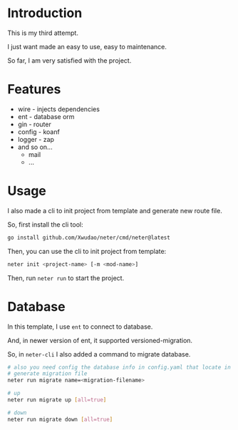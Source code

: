 # Introduction

This is my third attempt.

I just want made an easy to use, easy to maintenance.

So far, I am very satisfied with the project.

# Features

- wire - injects dependencies
- ent - database orm
- gin - router
- config - koanf
- logger - zap
- and so on...
    - mail
    - ...

# Usage

I also made a cli to init project from template and generate new route file.

So, first install the cli tool:

```bash
go install github.com/Xwudao/neter/cmd/neter@latest
```

Then, you can use the cli to init project from template:

```bash
neter init <project-name> [-m <mod-name>]
```

Then, run `neter run` to start the project.

# Database

In this template, I use `ent` to connect to database.

And, in newer version of ent, it supported versioned-migration.

So, in `neter-cli` I also added a command to migrate database.

```bash
# also you need config the database info in config.yaml that locate in the project root directory
# generate migration file
neter run migrate name=<migration-filename>

# up
neter run migrate up [all=true]

# down
neter run migrate down [all=true]
```



